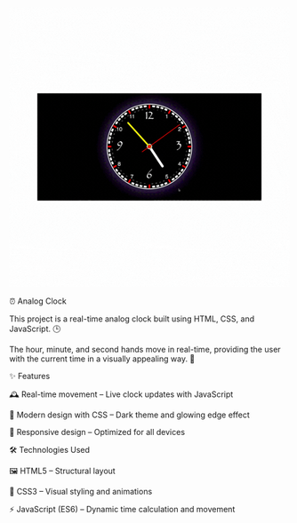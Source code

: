 ![](./src/analogClock.gif)

⏰ Analog Clock

This project is a real-time analog clock built using HTML, CSS, and JavaScript. 🕒

The hour, minute, and second hands move in real-time, providing the user with the current time in a visually appealing way. 🌟

✨ Features

🕰 Real-time movement – Live clock updates with JavaScript

🎨 Modern design with CSS – Dark theme and glowing edge effect

📱 Responsive design – Optimized for all devices

🛠 Technologies Used

🖼 HTML5 – Structural layout

🎨 CSS3 – Visual styling and animations

⚡ JavaScript (ES6) – Dynamic time calculation and movement


